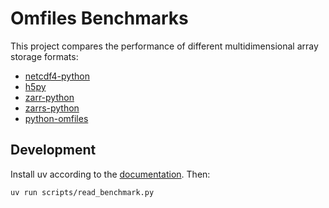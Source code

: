 # Omfiles Benchmarks

This project compares the performance of different multidimensional array storage formats:

- [netcdf4-python](https://github.com/Unidata/netcdf4-python)
- [h5py](https://github.com/h5py/h5py)
- [zarr-python](https://github.com/zarr-developers/zarr-python/)
- [zarrs-python](https://github.com/zarrs/zarrs-python)
- [python-omfiles](https://github.com/open-meteo/python-omfiles/)

## Development

Install uv according to the [documentation](https://docs.astral.sh/uv/getting-started/installation/). Then:

```
uv run scripts/read_benchmark.py
```
